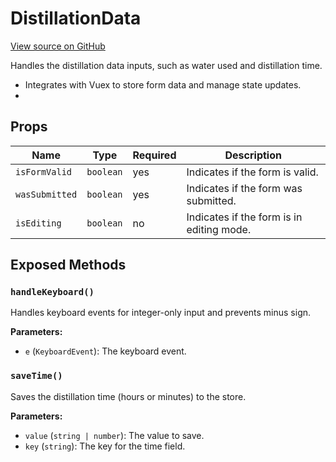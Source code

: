 # DistillationData

[View source on GitHub](https://github.com/DestillApp/main/blob/main/frontend/src/components/destillation/DistillationData.vue)

Handles the distillation data inputs, such as water used and distillation time.
 * Integrates with Vuex to store form data and manage state updates.
 *

## Props

| Name | Type | Required | Description |
|------|------|----------|-------------|
| `isFormValid` | `boolean` | yes | Indicates if the form is valid. |
| `wasSubmitted` | `boolean` | yes | Indicates if the form was submitted. |
| `isEditing` | `boolean` | no | Indicates if the form is in editing mode. |

## Exposed Methods

### `handleKeyboard()`
Handles keyboard events for integer-only input and prevents minus sign.

**Parameters:**
- `e` (`KeyboardEvent`): The keyboard event.

### `saveTime()`
Saves the distillation time (hours or minutes) to the store.

**Parameters:**
- `value` (`string | number`): The value to save.
- `key` (`string`): The key for the time field.
